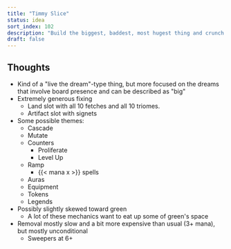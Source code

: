 ```yaml
---
title: "Timmy Slice"
status: idea
sort_index: 102
description: "Build the biggest, baddest, most hugest thing and crunch into the red zone"
draft: false
---
```


## Thoughts

  * Kind of a "live the dream"-type thing, but more focused on the dreams that involve board presence and can be described as "big"
  * Extremely generous fixing
      * Land slot with all 10 fetches and all 10 triomes.
      * Artifact slot with signets
  * Some possible themes:
      * Cascade
      * Mutate
      * Counters
          * Proliferate
          * Level Up
      * Ramp
          * {{< mana x >}} spells
      * Auras
      * Equipment
      * Tokens
      * Legends
  * Possibly slightly skewed toward green
      * A lot of these mechanics want to eat up some of green's space
  * Removal mostly slow and a bit more expensive than usual (3+ mana), but mostly unconditional
      * Sweepers at 6+